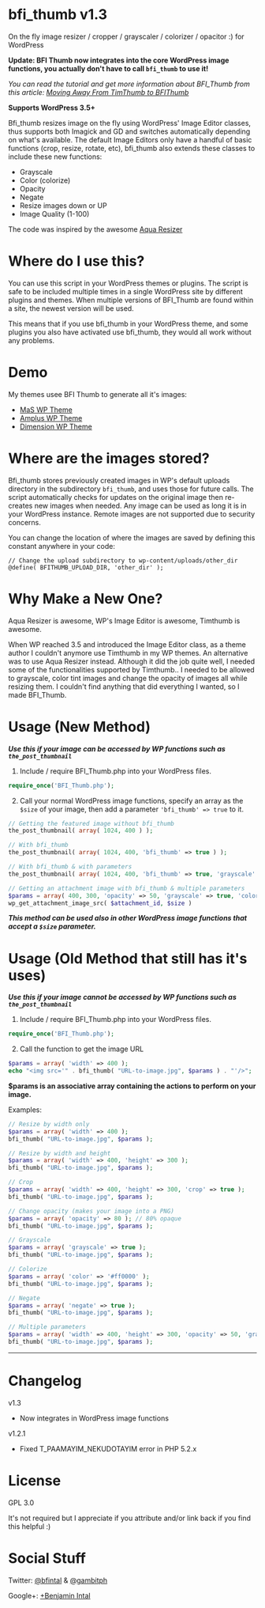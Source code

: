 bfi_thumb v1.3
==============

On the fly image resizer / cropper / grayscaler / colorizer / opacitor :) for WordPress

**Update: BFI Thumb now integrates into the core WordPress image functions, you actually don't have to call `bfi_thumb` to use it!**

*You can read the tutorial and get more information about BFI_Thumb from this article: [Moving Away From TimThumb to BFIThumb](http://wp.tutsplus.com/tutorials/theme-development/moving-away-from-timthumb-to-bfithumb/)*

**Supports WordPress 3.5+**

Bfi_thumb resizes image on the fly using WordPress' Image Editor classes, thus supports both Imagick and GD and switches automatically depending on what's available. The default Image Editors only have a handful of basic functions (crop, resize, rotate, etc), bfi_thumb also extends these classes to include these new functions:
* Grayscale
* Color (colorize)
* Opacity
* Negate
* Resize images down or UP
* Image Quality (1-100)

The code was inspired by the awesome [Aqua Resizer](https://github.com/sy4mil/Aqua-Resizer/blob/master/aq_resizer.php)

Where do I use this?
====================

You can use this script in your WordPress themes or plugins. The script is safe to be included multiple times in a single WordPress site by different plugins and themes. When multiple versions of BFI_Thumb are found within a site, the newest version will be used.

This means that if you use bfi_thumb in your WordPress theme, and some plugins you also have activated use bfi_thumb, they would all work without any problems.


Demo
====

My themes usee BFI Thumb to generate all it's images:
* [MaS WP Theme](http://themeforest.net/item/mas-multilingual-responsive-multipurpose-theme/full_screen_preview/3978788?ref=bfintal)
* [Amplus WP Theme](http://themeforest.net/item/amplus-responsive-multilingual-wordpress-theme/full_screen_preview/180353?ref=bfintal)
* [Dimension WP Theme](http://themeforest.net/item/dimension-retina-responsive-multipurpose-theme/full_screen_preview/5495659?ref=bfintal)


Where are the images stored?
============================

Bfi_thumb stores previously created images in WP's default uploads directory in the subdirectory `bfi_thumb`, and uses those for future calls. The script automatically checks for updates on the original image then re-creates new images when needed. Any image can be used as long it is in your WordPress instance. Remote images are not supported due to security concerns.

You can change the location of where the images are saved by defining this constant anywhere in your code:

```
// Change the upload subdirectory to wp-content/uploads/other_dir
@define( BFITHUMB_UPLOAD_DIR, 'other_dir' );
```

Why Make a New One?
===================

Aqua Resizer is awesome, WP's Image Editor is awesome, Timthumb is awesome.

When WP reached 3.5 and introduced the Image Editor class, as a theme author I couldn't anymore use Timthumb in my WP themes. An alternative was to use Aqua Resizer instead. Although it did the job quite well, I needed some of the functionalities supported by Timthumb.. I needed to be allowed to grayscale, color tint images and change the opacity of images all while resizing them. I couldn't find anything that did everything I wanted, so I made BFI_Thumb.


Usage (New Method)
==================

***Use this if your image can be accessed by WP functions such as `the_post_thumbnail`***

1. Include / require BFI_Thumb.php into your WordPress files.

```php
require_once('BFI_Thumb.php');
```

2. Call your normal WordPress image functions, specify an array as the `$size` of your image, then add a parameter `'bfi_thumb' => true` to it.

```php
// Getting the featured image without bfi_thumb
the_post_thumbnail( array( 1024, 400 ) );

// With bfi_thumb
the_post_thumbnail( array( 1024, 400, 'bfi_thumb' => true ) );

// With bfi_thumb & with parameters
the_post_thumbnail( array( 1024, 400, 'bfi_thumb' => true, 'grayscale' => true ) );

// Getting an attachment image with bfi_thumb & multiple parameters
$params = array( 400, 300, 'opacity' => 50, 'grayscale' => true, 'colorize' => '#ff0000' );
wp_get_attachment_image_src( $attachment_id, $size )
```

***This method can be used also in other WordPress image functions that accept a `$size` parameter.***

Usage (Old Method that still has it's uses)
===========================================

***Use this if your image cannot be accessed by WP functions such as `the_post_thumbnail`***

1. Include / require BFI_Thumb.php into your WordPress files.

```php
require_once('BFI_Thumb.php');
```

2. Call the function to get the image URL

```php
$params = array( 'width' => 400 );
echo "<img src='" . bfi_thumb( "URL-to-image.jpg", $params ) . "'/>";
```

**$params is an associative array containing the actions to perform on your image.**

Examples:

```php
// Resize by width only
$params = array( 'width' => 400 );
bfi_thumb( "URL-to-image.jpg", $params );

// Resize by width and height
$params = array( 'width' => 400, 'height' => 300 );
bfi_thumb( "URL-to-image.jpg", $params );

// Crop
$params = array( 'width' => 400, 'height' => 300, 'crop' => true );
bfi_thumb( "URL-to-image.jpg", $params );

// Change opacity (makes your image into a PNG)
$params = array( 'opacity' => 80 ); // 80% opaque
bfi_thumb( "URL-to-image.jpg", $params );

// Grayscale
$params = array( 'grayscale' => true );
bfi_thumb( "URL-to-image.jpg", $params );

// Colorize
$params = array( 'color' => '#ff0000' );
bfi_thumb( "URL-to-image.jpg", $params );

// Negate
$params = array( 'negate' => true );
bfi_thumb( "URL-to-image.jpg", $params );

// Multiple parameters
$params = array( 'width' => 400, 'height' => 300, 'opacity' => 50, 'grayscale' => true, 'colorize' => '#ff0000' );
bfi_thumb( "URL-to-image.jpg", $params );
```

<hr>

Changelog
=========

v1.3
* Now integrates in WordPress image functions

v1.2.1
* Fixed T_PAAMAYIM_NEKUDOTAYIM error in PHP 5.2.x

License
=======
GPL 3.0

It's not required but I appreciate if you attribute and/or link back if you find this helpful :)


Social Stuff
============

Twitter: [@bfintal](https://twitter.com/bfintal) & [@gambitph](https://twitter.com/gambitph)

Google+: <a href='https://plus.google.com/113101541449927918834' rel='author'>+Benjamin Intal</a>
